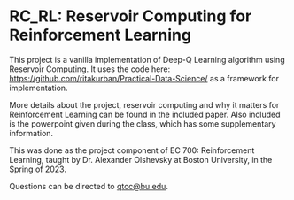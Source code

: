 # RC_RL: Reservoir Computing for Reinforcement Learning 
This project is a vanilla implementation of Deep-Q Learning algorithm using Reservoir Computing. It uses the code here: https://github.com/ritakurban/Practical-Data-Science/ as a framework for implementation. 

More details about the project, reservoir computing and why it matters for Reinforcement Learning can be found in the included paper. Also included is the powerpoint given during the class, which has some supplementary information. 

This was done as the project component of EC 700: Reinforcement Learning, taught by Dr. Alexander Olshevsky at Boston University, in the Spring of 2023. 

Questions can be directed to qtcc@bu.edu. 
